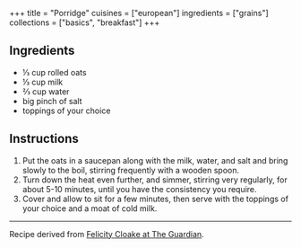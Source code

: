 +++
title = "Porridge"
cuisines = ["european"]
ingredients = ["grains"]
collections = ["basics", "breakfast"]
+++


## Ingredients

- ⅓ cup rolled oats
- ⅓ cup milk
- ⅔ cup water
- big pinch of salt
- toppings of your choice

## Instructions

1. Put the oats in a saucepan along with the milk, water, and salt and bring slowly to the boil, stirring frequently with a wooden spoon.
2. Turn down the heat even further, and simmer, stirring very regularly, for about 5-10 minutes, until you have the consistency you require.
3. Cover and allow to sit for a few minutes, then serve with the toppings of your choice and a moat of cold milk.

---

Recipe derived from [Felicity Cloake at The Guardian](https://www.theguardian.com/lifeandstyle/wordofmouth/2011/nov/10/how-to-cook-perfect-porridge).
